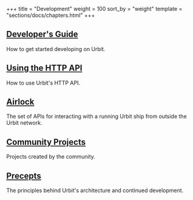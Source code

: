 +++
title = "Development"
weight = 100
sort_by = "weight"
template = "sections/docs/chapters.html"
+++



## [Developer's Guide](@/docs/development/develop.md)

How to get started developing on Urbit.

## [Using the HTTP API](@/docs/development/integrating-api.md)

How to use Urbit's HTTP API.

## [Airlock](@/docs/development/airlock.md)

The set of APIs for interacting with a running Urbit ship from outside the Urbit network.

## [Community Projects](@/docs/development/communityprojects.md)

Projects created by the community.

## [Precepts](@/docs/development/precepts.md)

The principles behind Urbit's architecture and continued development.


